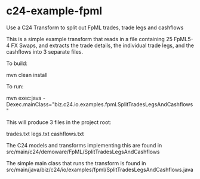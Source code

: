 c24-example-fpml
================

Use a C24 Transform to split out FpML trades, trade legs and cashflows

This is a simple example transform that reads in a file containing 25 FpML5-4 FX Swaps, and
extracts the trade details, the individual trade legs, and the cashflows into 3 separate files.

To build:

mvn clean install

To run:

mvn exec:java -Dexec.mainClass="biz.c24.io.examples.fpml.SplitTradesLegsAndCashflows"

This will produce 3 files in the project root:

trades.txt
legs.txt
cashflows.txt

The C24 models and transforms implementing this are found in src/main/c24/demoware/FpML/SplitTradesLegsAndCashflows

The simple main class that runs the transform is found in src/main/java/biz/c24/io/examples/fpml/SplitTradesLegsAndCashflows.java

